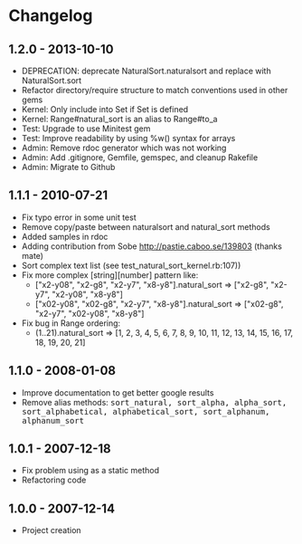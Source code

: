 # Changelog

## 1.2.0 - 2013-10-10

* DEPRECATION: deprecate NaturalSort.naturalsort and replace with NaturalSort.sort
* Refactor directory/require structure to match conventions used in other gems
* Kernel: Only include into Set if Set is defined
* Kernel: Range#natural_sort is an alias to Range#to_a
* Test: Upgrade to use Minitest gem
* Test: Improve readability by using %w() syntax for arrays
* Admin: Remove rdoc generator which was not working
* Admin: Add .gitignore, Gemfile, gemspec, and cleanup Rakefile
* Admin: Migrate to Github

## 1.1.1 - 2010-07-21

* Fix typo error in some unit test
* Remove copy/paste between naturalsort and natural_sort methods
* Added samples in rdoc
* Adding contribution from Sobe http://pastie.caboo.se/139803 (thanks mate)
* Sort complex text list (see test_natural_sort_kernel.rb:107))
* Fix more complex [string][number] pattern like:
   * ["x2-y08", "x2-g8", "x2-y7", "x8-y8"].natural_sort => ["x2-g8", "x2-y7", "x2-y08", "x8-y8"]
   * ["x02-y08", "x02-g8", "x2-y7", "x8-y8"].natural_sort => ["x02-g8", "x2-y7", "x02-y08", "x8-y8"]
* Fix bug in Range ordering:
   * (1..21).natural_sort => [1, 2, 3, 4, 5, 6, 7, 8, 9, 10, 11, 12, 13, 14, 15, 16, 17, 18, 19, 20, 21]

## 1.1.0 - 2008-01-08

* Improve documentation to get better google results
* Remove alias methods: <tt>sort_natural, sort_alpha, alpha_sort, sort_alphabetical, alphabetical_sort, sort_alphanum, alphanum_sort</tt>

## 1.0.1 - 2007-12-18

* Fix problem using as a static method
* Refactoring code

## 1.0.0 - 2007-12-14

* Project creation
